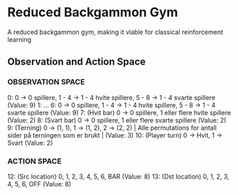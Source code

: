 # Reduced Backgammon Gym
A reduced backgammon gym, making it viable for classical reinforcement learning


## Observation and Action Space

### OBSERVATION SPACE

0: 0 -> 0 spillere, 1 - 4 -> 1 - 4 hvite spillere, 5 - 8 -> 1 - 4 svarte spillere (Value: 9)
1: ...
6: 0 -> 0 spillere, 1 - 4 -> 1 - 4 hvite spillere, 5 - 8 -> 1 - 4 svarte spillere (Value: 9)
7: (Hvit bar) 0 -> 0 spillere, 1 eller flere hvite spillere (Value: 2)
8: (Svart bar) 0 -> 0 spillere, 1 eller flere svarte spillere (Value: 2)
9: (Terning) 0 -> (1, 1), 1 -> (1, 2), 2 -> (2, 2) | Alle permutations for antall sider på terningen som er brukt | (Value: 3)
10: (Player turn) 0 -> Hvit, 1 -> Svart (Value: 2)

### ACTION SPACE

12: (Src location) 0, 1, 2, 3, 4, 5, 6, BAR (Value: 8)
13: (Dst location) 0, 1, 2, 3, 4, 5, 6, OFF (Value: 8)